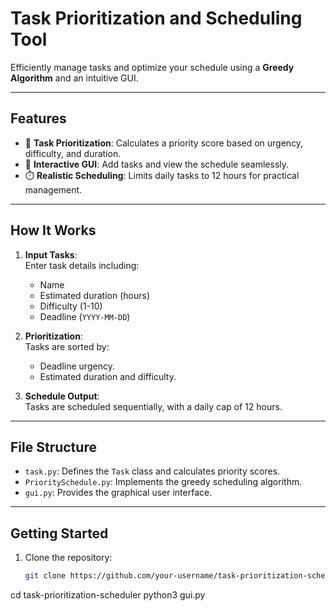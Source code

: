 # Task Prioritization and Scheduling Tool  
Efficiently manage tasks and optimize your schedule using a **Greedy Algorithm** and an intuitive GUI.

---

## Features  
- 📝 **Task Prioritization**: Calculates a priority score based on urgency, difficulty, and duration.  
- 🎨 **Interactive GUI**: Add tasks and view the schedule seamlessly.  
- ⏱️ **Realistic Scheduling**: Limits daily tasks to 12 hours for practical management.  

---

## How It Works  
1. **Input Tasks**:  
   Enter task details including:
   - Name
   - Estimated duration (hours)
   - Difficulty (1-10)
   - Deadline (`YYYY-MM-DD`)  

2. **Prioritization**:  
   Tasks are sorted by:
   - Deadline urgency.
   - Estimated duration and difficulty.  

3. **Schedule Output**:  
   Tasks are scheduled sequentially, with a daily cap of 12 hours.

---

## File Structure  
- `task.py`: Defines the `Task` class and calculates priority scores.  
- `PrioritySchedule.py`: Implements the greedy scheduling algorithm.  
- `gui.py`: Provides the graphical user interface.

---

## Getting Started  
1. Clone the repository:
   ```bash
   git clone https://github.com/your-username/task-prioritization-scheduler.git
cd task-prioritization-scheduler
python3 gui.py
